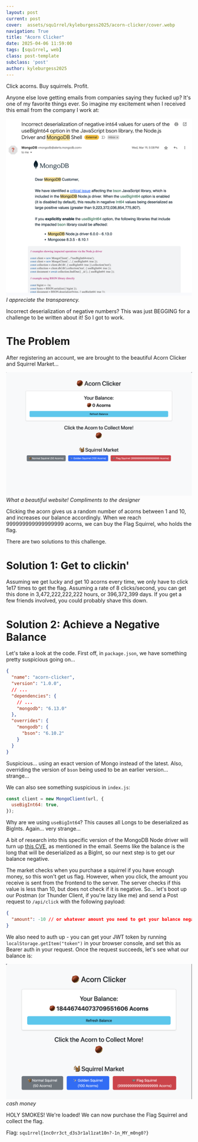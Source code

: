 ```yaml
---
layout: post
current: post
cover:  assets/squ1rrel/kyleburgess2025/acorn-clicker/cover.webp
navigation: True
title: "Acorn Clicker"
date: 2025-04-06 11:59:00
tags: [squ1rrel, web]
class: post-template
subclass: 'post'
author: kyleburgess2025
---
```


Click acorns. Buy squirrels. Profit.

Anyone else love getting emails from companies saying they fucked up? It's one of my favorite things ever. So imagine my excitement when I received this email from the company I work at:

![image of email](/assets/squ1rrel/kyleburgess2025/acorn-clicker/email.png)
*I appreciate the transparency.*

Incorrect deserialization of negative numbers? This was just BEGGING for a challenge to be written about it! So I got to work.

# The Problem

After registering an account, we are brought to the beautiful Acorn Clicker and Squirrel Market...

![image of main page of website](/assets/squ1rrel/kyleburgess2025/acorn-clicker/main.png)
*What a beautiful website! Compliments to the designer*

Clicking the acorn gives us a random number of acorns between 1 and 10, and increases our balance accordingly. When we reach 999999999999999999 acorns, we can buy the Flag Squirrel, who holds the flag.

There are two solutions to this challenge.

# Solution 1: Get to clickin'

Assuming we get lucky and get 10 acorns every time, we only have to click 1e17 times to get the flag. Assuming a rate of 8 clicks/second, you can get this done in 3,472,222,222,222 hours, or 396,372,399 days. If you get a few friends involved, you could probably shave this down.

# Solution 2: Achieve a Negative Balance

Let's take a look at the code. First off, in `package.json`, we have something pretty suspicious going on...

```json
{
  "name": "acorn-clicker",
  "version": "1.0.0",
  // ...
  "dependencies": {
    // ...
    "mongodb": "6.13.0"
  },
  "overrides": {
    "mongodb": {
      "bson": "6.10.2"
    }
  }
}
```

Suspicious... using an exact version of Mongo instead of the latest. Also, overriding the version of `bson` being used to be an earlier version... strange...

We can also see something suspicious in `index.js`:

```js
const client = new MongoClient(url, {
  useBigInt64: true,
});
```

Why are we using `useBigInt64`? This causes all Longs to be deserialized as BigInts. Again... very strange...

A bit of research into this specific version of the MongoDB Node driver will turn up [this CVE](), as mentioned in the email. Seems like the balance is the long that will be deserialized as a BigInt, so our next step is to get our balance negative.

The market checks when you purchase a squirrel if you have enough money, so this won't get us flag. However, when you click, the amount you receive is sent from the frontend to the server. The server checks if this value is less than 10, but does not check if it is negative. So... let's boot up our Postman (or Thunder Client, if you're lazy like me) and send a Post request to `/api/click` with the following payload:

```json
{
  "amount": -10 // or whatever amount you need to get your balance negative
}
```

We also need to auth up - you can get your JWT token by running `localStorage.getItem("token")` in your browser console, and set this as Bearer auth in your request. Once the request succeeds, let's see what our balance is:

![a VERY POSITIVE balance](/assets/squ1rrel/kyleburgess2025/acorn-clicker/balance.png)
*cash money*

HOLY SMOKES! We're loaded! We can now purchase the Flag Squirrel and collect the flag.

Flag: `squ1rrel{1nc0rr3ct_d3s3r1al1zat10n?-1n_MY_m0ng0?}`

